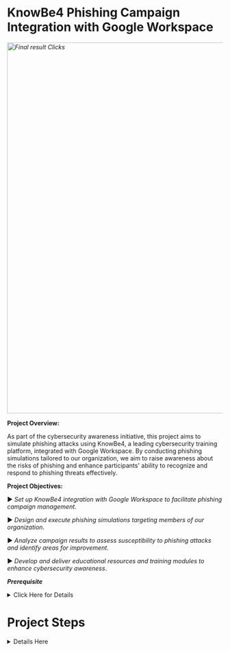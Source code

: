 #  KnowBe4 Phishing Campaign Integration with Google Workspace

*<img width="866" alt="Final result Clicks" src="https://github.com/sunny4lab-project/Enhancing-Cybersecurity-Awareness-KnowBe4-Phishing-Campaign-with-Google-Workspace/assets/139194279/5c4158e2-1013-44ce-86f9-c3200cb57742">*


**Project Overview:**

As part of the cybersecurity awareness initiative, this project aims to simulate phishing attacks using KnowBe4, a leading cybersecurity training platform, integrated with Google Workspace. By conducting phishing simulations tailored to our organization, we aim to raise awareness about the risks of phishing and enhance participants' ability to recognize and respond to phishing threats effectively.

**Project Objectives:**

▶️ *Set up KnowBe4 integration with Google Workspace to facilitate phishing campaign management*.

▶️ *Design and execute phishing simulations targeting members of our organization*.

▶️ *Analyze campaign results to assess susceptibility to phishing attacks and identify areas for improvement*.

▶️ *Develop and deliver educational resources and training modules to enhance cybersecurity awareness*.

***Prerequisite*** 
<details><summary>Click Here for Details</summary>
  
  *You will need the following account set up before proceeding with the project*
  
➡️Google Workspace Domain account 
  
➡️ KnowBe4 Account.
  
</details>

# **Project Steps**
<details><summary>Details Here</summary>

**Step 1:** *Integration Setup*
👨‍💻 Log into your account Click on the Account user ID at the top to the right and select "Account Settings". 

*<img width="950" alt="Account Settings" src="https://github.com/sunny4lab-project/Enhancing-Cybersecurity-Awareness-KnowBe4-Phishing-Campaign-with-Google-Workspace/assets/139194279/50da7381-db36-4d55-a9ff-e348954cc089">*

🧑‍💼 Then scroll down and click "Phishing" to the left and select Direct Message Injecting (DMI), then, *click the Add DMI Connection*. Also, make sure to select *Google Workspace*

*<img width="699" alt="Phishing DMI" src="https://github.com/sunny4lab-project/Enhancing-Cybersecurity-Awareness-KnowBe4-Phishing-Campaign-with-Google-Workspace/assets/139194279/a8c8d9f6-f53b-47a1-98cf-9a0c7291d798">*

Authorize Integration:

- Follow the prompts to authorize the integration between KnowBe4 and Google Workspace.
- You may need to log in to your Google Workspace administrator account and grant permission for KnowBe4 to access your Google Workspace data.
- A couple of things you will need for this integration to be complete.
-      Client ID for KnowBe4 that looks like this  (1170*******************) and the following scopes or permissions:
                                                                              ↙️
                     https://mail.google.com/
                     https://www.googleapis.com/auth/gmail.insert
                     https://www.googleapis.com/auth/gmail.modify
  
*<img width="713" alt="Google Workspce intergration" src="https://github.com/sunny4lab-project/Enhancing-Cybersecurity-Awareness-KnowBe4-Phishing-Campaign-with-Google-Workspace/assets/139194279/d58d815a-2c92-4b77-ad9a-d080d4394556">*

-     You need a Domain name
      Enter an email address from your Google Workspace domain:

    
*<img width="716" alt="Add Domain name and an email from your dmain" src="https://github.com/sunny4lab-project/Enhancing-Cybersecurity-Awareness-KnowBe4-Phishing-Campaign-with-Google-Workspace/assets/139194279/59e65a83-7b50-4933-9865-df2f0ae061c1">*

Configure Integration in Google Workspace:
- To authorize KnowBe4 in Google Workspace, You need to log in to https://admin.google.com/
  
💻 Navigate to *security* on the left Navigation Panel then select *Access and data control*, and click on _API Controls_. Click on *Manage Domain Wide Delegation*

*<img width="725" alt="How to locate manage domain wide delegation" src="https://github.com/sunny4lab-project/Enhancing-Cybersecurity-Awareness-KnowBe4-Phishing-Campaign-with-Google-Workspace/assets/139194279/68c485b6-b7ca-413e-9c80-3fbfaf139849">* 

The final stage of this integration is to add API Client ID to your settings. So, Click on _Add New_ and get the KnowBe4 Client ID from the previous KnowBe4 phishing Integration screen above. You will also need a Domain name and any email from your Domain to finalize the integration. 

*<img width="716" alt="Add Domain name and an email from your dmain" src="https://github.com/sunny4lab-project/Enhancing-Cybersecurity-Awareness-KnowBe4-Phishing-Campaign-with-Google-Workspace/assets/139194279/ad8b2fe9-5d30-4376-ad8f-9b676ee03541">*


After configuring the integration settings, verify that the integration between KnowBe4 and Google Workspace is successfully established.
You may be provided with confirmation messages or status indicators indicating that the integration is active.
</details>
